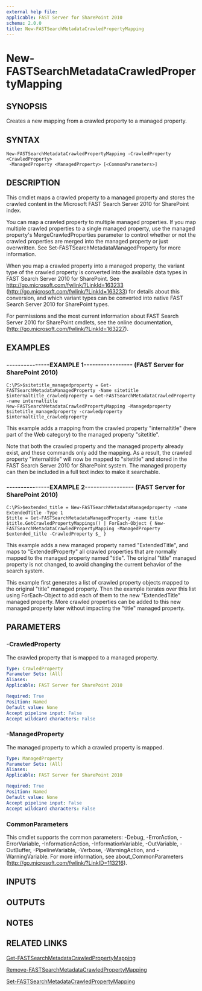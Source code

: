 ```yaml
---
external help file: 
applicable: FAST Server for SharePoint 2010
schema: 2.0.0
title: New-FASTSearchMetadataCrawledPropertyMapping
---
```


# New-FASTSearchMetadataCrawledPropertyMapping

## SYNOPSIS
Creates a new mapping from a crawled property to a managed property.

## SYNTAX

```
New-FASTSearchMetadataCrawledPropertyMapping -CrawledProperty <CrawledProperty>
 -ManagedProperty <ManagedProperty> [<CommonParameters>]
```

## DESCRIPTION
This cmdlet maps a crawled property to a managed property and stores the crawled content in the Microsoft FAST Search Server 2010 for SharePoint index.

You can map a crawled property to multiple managed properties.
If you map multiple crawled properties to a single managed property, use the managed property's MergeCrawledProperties parameter to control whether or not the crawled properties are merged into the managed property or just overwritten.
See Set-FASTSearchMetadataManagedProperty for more information.

When you map a crawled property into a managed property, the variant type of the crawled property is converted into the available data types in FAST Search Server 2010 for SharePoint.
See http://go.microsoft.com/fwlink/?LinkId=163233 (http://go.microsoft.com/fwlink/?LinkId=163233) for details about this conversion, and which variant types can be converted into native FAST Search Server 2010 for SharePoint types.

For permissions and the most current information about FAST Search Server 2010 for SharePoint cmdlets, see the online documentation, (http://go.microsoft.com/fwlink/?LinkId=163227).

## EXAMPLES

### ---------------EXAMPLE 1----------------- (FAST Server for SharePoint 2010)
```
C:\PS>$sitetitle_managedproperty = Get-FASTSearchMetadataManagedProperty -Name sitetitle
$internaltitle_crawledproperty = Get-FASTSearchMetadataCrawledProperty -name internaltitle
New-FASTSearchMetadataCrawledPropertyMapping -Managedproperty $sitetitle_managedproperty -crawledproperty $internaltitle_crawledproperty
```

This example adds a mapping from the crawled property "internaltitle" (here part of the Web category) to the managed property "sitetitle".

Note that both the crawled property and the managed property already exist, and these commands only add the mapping.
As a result, the crawled property "internaltitle" will now be mapped to "sitetitle" and stored in the FAST Search Server 2010 for SharePoint system.
The managed property can then be included in a full text index to make it searchable.

### ---------------EXAMPLE 2----------------- (FAST Server for SharePoint 2010)
```
C:\PS>$extended_title = New-FASTSearchMetadataManagedproperty -name ExtendedTitle -Type 1
$title = Get-FASTSearchMetadataManagedProperty -name title
$title.GetCrawledPropertyMappings() | ForEach-Object { New-FASTSearchMetadataCrawledPropertyMapping -ManagedProperty $extended_title -CrawledProperty $_ }
```

This example adds a new managed property named "ExtendedTitle", and maps to "ExtendedProperty" all crawled properties that are normally mapped to the managed property named "title".
The original "title" managed property is not changed, to avoid changing the current behavior of the search system.

This example first generates a list of crawled property objects mapped to the original "title" managed property.
Then the example iterates over this list using ForEach-Object to add each of them to the new "ExtendedTitle" managed property.
More crawled properties can be added to this new managed property later without impacting the "title" managed property.

## PARAMETERS

### -CrawledProperty
The crawled property that is mapped to a managed property.

```yaml
Type: CrawledProperty
Parameter Sets: (All)
Aliases: 
Applicable: FAST Server for SharePoint 2010

Required: True
Position: Named
Default value: None
Accept pipeline input: False
Accept wildcard characters: False
```

### -ManagedProperty
The managed property to which a crawled property is mapped.

```yaml
Type: ManagedProperty
Parameter Sets: (All)
Aliases: 
Applicable: FAST Server for SharePoint 2010

Required: True
Position: Named
Default value: None
Accept pipeline input: False
Accept wildcard characters: False
```

### CommonParameters
This cmdlet supports the common parameters: -Debug, -ErrorAction, -ErrorVariable, -InformationAction, -InformationVariable, -OutVariable, -OutBuffer, -PipelineVariable, -Verbose, -WarningAction, and -WarningVariable. For more information, see about_CommonParameters (http://go.microsoft.com/fwlink/?LinkID=113216).

## INPUTS

## OUTPUTS

## NOTES

## RELATED LINKS

[Get-FASTSearchMetadataCrawledPropertyMapping](Get-FASTSearchMetadataCrawledPropertyMapping.md)

[Remove-FASTSearchMetadataCrawledPropertyMapping](Remove-FASTSearchMetadataCrawledPropertyMapping.md)

[Set-FASTSearchMetadataCrawledPropertyMapping](Set-FASTSearchMetadataCrawledPropertyMapping.md)


